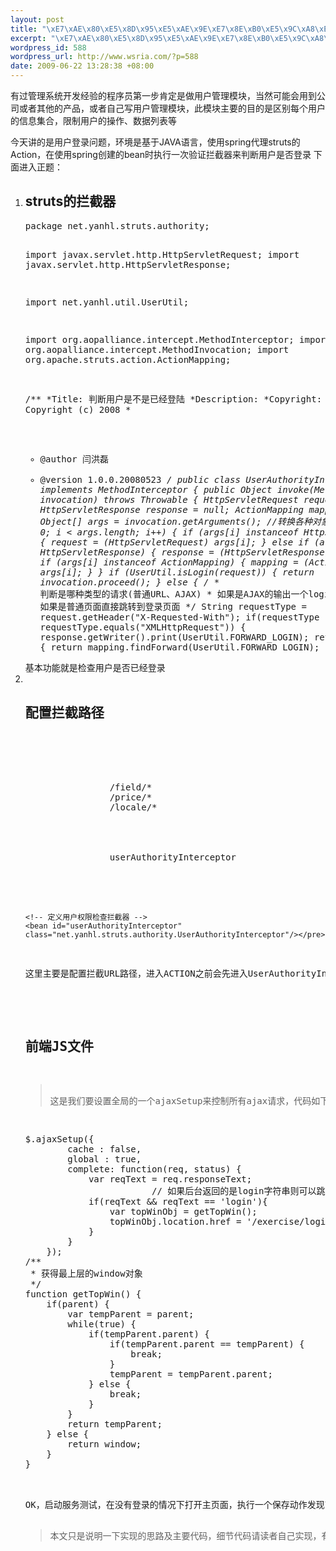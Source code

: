 ```yaml
--- 
layout: post
title: "\xE7\xAE\x80\xE5\x8D\x95\xE5\xAE\x9E\xE7\x8E\xB0\xE5\x9C\xA8\xE5\x9F\xBA\xE4\xBA\x8EJava\xE7\x9A\x84AJAX\xE7\x8E\xAF\xE5\xA2\x83\xE4\xB8\x8B\xE6\x9C\xAA\xE7\x99\xBB\xE5\xBD\x95\xE8\x87\xAA\xE5\x8A\xA8\xE8\xB7\xB3\xE8\xBD\xAC\xE6\xB5\x81\xE7\xA8\x8B\xE8\xAF\xA6\xE8\xA7\xA3(spring\xE4\xBB\xA3\xE7\x90\x86struts\xE7\x9A\x84action)"
excerpt: "\xE7\xAE\x80\xE5\x8D\x95\xE5\xAE\x9E\xE7\x8E\xB0\xE5\x9C\xA8\xE5\x9F\xBA\xE4\xBA\x8EJava\xE7\x9A\x84AJAX\xE7\x8E\xAF\xE5\xA2\x83\xE4\xB8\x8B\xE6\x9C\xAA\xE7\x99\xBB\xE5\xBD\x95\xE8\x87\xAA\xE5\x8A\xA8\xE8\xB7\xB3\xE8\xBD\xAC\xE6\xB5\x81\xE7\xA8\x8B\xE8\xAF\xA6\xE8\xA7\xA3"
wordpress_id: 588
wordpress_url: http://www.wsria.com/?p=588
date: 2009-06-22 13:28:38 +08:00
---
```

有过管理系统开发经验的程序员第一步肯定是做用户管理模块，当然可能会用到公司或者其他的产品，或者自己写用户管理模块，此模块主要的目的是区别每个用户的信息集合，限制用户的操作、数据列表等

今天讲的是用户登录问题，环境是基于JAVA语言，使用spring代理struts的Action，在使用spring创建的bean时执行一次验证拦截器来判断用户是否登录
下面进入正题：
<!--more-->
<ol>
	<li>
<h2>struts的拦截器</h2>
<pre lang="java" line="1">package net.yanhl.struts.authority;

import javax.servlet.http.HttpServletRequest;
import javax.servlet.http.HttpServletResponse;

import net.yanhl.util.UserUtil;

import org.aopalliance.intercept.MethodInterceptor;
import org.aopalliance.intercept.MethodInvocation;
import org.apache.struts.action.ActionMapping;

/**
 *Title: 判断用户是不是已经登陆
 *Description:
 *Copyright: Copyright (c) 2008
 *
 * @author 闫洪磊
 * @version 1.0.0.20080523
 */
public class UserAuthorityInterceptor implements MethodInterceptor {
	public Object invoke(MethodInvocation invocation) throws Throwable {
		HttpServletRequest request = null;
		HttpServletResponse response = null;
		ActionMapping mapping = null;
		Object[] args = invocation.getArguments();
		//转换各种对象
		for (int i = 0; i &lt; args.length; i++) {
			if (args[i] instanceof HttpServletRequest) {
				request = (HttpServletRequest) args[i];
			} else if (args[i] instanceof HttpServletResponse) {
				response = (HttpServletResponse) args[i];
			} else if (args[i] instanceof ActionMapping) {
				mapping = (ActionMapping) args[i];
			}
		}
		if (UserUtil.isLogin(request)) {
			return invocation.proceed();
		} else {
			/*
			 * 判断是哪种类型的请求(普通URL、AJAX)
			 * 如果是AJAX的输出一个login字符串
			 * 如果是普通页面直接跳转到登录页面
			*/
			String requestType = request.getHeader("X-Requested-With");
			if(requestType != null &amp;&amp; requestType.equals("XMLHttpRequest")) {
				response.getWriter().print(UserUtil.FORWARD_LOGIN);
				return null;
			} else {
				return mapping.findForward(UserUtil.FORWARD_LOGIN);
			}
		}
	}
}</pre>
基本功能就是检查用户是否已经登录</li>
	<li>
<h2>配置拦截路径</h2>
<pre lang="xml"><!--  用户权限拦截器生成代理  -->
    <bean class="org.springframework.aop.framework.autoproxy.BeanNameAutoProxyCreator">
    	<property name="beanNames">
            <list>
               <!-- 需要拦截检查用户登录的action，这些action已经在 spring配置 -->
            	<value>/field/*</value>
            	<value>/price/*</value>
            	<value>/locale/*</value>
            </list>
	    </property>
        <property name="interceptorNames">
            <list>
                <value>userAuthorityInterceptor</value> 
            </list>
        </property>
    </bean>

    <!-- 定义用户权限检查拦截器 -->
	<bean id="userAuthorityInterceptor" class="net.yanhl.struts.authority.UserAuthorityInterceptor"/></pre>
这里主要是配置拦截URL路径，进入ACTION之前会先进入UserAuthorityInterceptor判断用户是否登录
</li>
<li>
<h2>前端JS文件</h2>
<blockquote>
这是我们要设置全局的一个ajaxSetup来控制所有ajax请求，代码如下：
</blockquote>
<pre lang="javascript" line="1">
$.ajaxSetup({
		cache : false,
		global : true,
		complete: function(req, status) {
			var reqText = req.responseText;
                        // 如果后台返回的是login字符串则可以跳转到登录页面
			if(reqText && reqText == 'login'){
				var topWinObj = getTopWin();
				topWinObj.location.href = '/exercise/login.html';
			}
		}
	});
/**
 * 获得最上层的window对象
 */
function getTopWin() {
	if(parent) {
		var tempParent = parent;
		while(true) {
			if(tempParent.parent) {
				if(tempParent.parent == tempParent) {
					break;
				}
				tempParent = tempParent.parent;
			} else {
				break;
			}
		}
		return tempParent;
	} else {
		return window;
	}
}
</pre>
</li>
OK，启动服务测试，在没有登录的情况下打开主页面，执行一个保存动作发现直接跳转到了登录页面


<blockquote>本文只是说明一下实现的思路及主要代码，细节代码请读者自己实现，有问题请留言或者MSN，谢谢您的关注</blockquote>


</ol>
